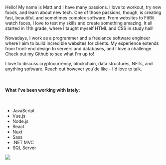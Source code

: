 Hello! My name is Matt and I have many passions. I love to workout, try new foods, and learn about new tech. One of those passions, though, is creating fast, beautiful, and sometimes complex software. From websites to FitBit watch faces, I love to test my skills and create something amazing. It all started in 11th grade, where I taught myself HTML and CSS in study hall!

Nowadays, I work as a programmer and a freelance software engineer where I aim to build incredible websites for clients. My experience extends from front-end design to servers and databases, and I love a challenge. Check out my <m-link new-tab href="https://github.com/mattsaxe17">Github</m-link> to see what I'm up to!

I love to discuss cryptocurrency, blockchain, data structures, NFTs, and anything software. Reach out however you'de like - I'd love to talk.

<br />

#### What I've been working with lately:

<br />

<div class="container">

  <div id="about-list-wrapper">

  - JavaScript
  - Vue.js
  - Node.js
  - React
  - Nuxt
  - Sass
  - .NET MVC
  - SQL Server

  </div>

  <div id="about-image-wrapper">
    <img src="/portrait.jpg" id="about-image" />
  </div>

</div>